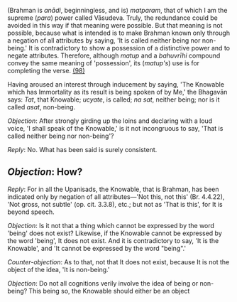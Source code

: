 (Brahman is *anādi*, beginningless, and is) *matparam*, that of which I am the supreme (*para*) power called Vāsudeva. Truly, the redundance could be avoided in this way if that meaning were possible. But that meaning is not possible, because what is intended is to make Brahman known only through a negation of all attributes by saying, 'It is called neither being nor non-being.' It is contradictory to show a possession of a distinctive power and to negate attributes. Therefore, although *matup* and a *bahuvrīhi* compound convey the same meaning of 'possession', its (*matup's*) use is for completing the verse. [\(98\)](#page--1-0)

Having aroused an interest through inducement by saying, 'The Knowable which has Immortality as its result is being spoken of by Me,' the Bhagavān says: *Tat*, that Knowable; *ucyate*, is called; *na sat*, neither being; nor is it called *asat*, non-being.

*Objection*: After strongly girding up the loins and declaring with a loud voice, 'I shall speak of the Knowable,' is it not incongruous to say, 'That is called neither being nor non-being'?

*Reply*: No. What has been said is surely consistent.

## *Objection*: How?

*Reply*: For in all the Upanisads, the Knowable, that is Brahman, has been indicated only by negation of all attributes—'Not this, not this' (Br. 4.4.22), 'Not gross, not subtle' (op. cit. 3.3.8), etc.; but not as 'That is this', for It is beyond speech.

*Objection*: Is it not that a thing which cannot be expressed by the word 'being' does not exist? Likewise, if the Knowable cannot be expressed by the word 'being', It does not exist. And it is contradictory to say, 'It is the Knowable', and 'It cannot be expressed by the word "being".'

*Counter-objection*: As to that, not that It does not exist, because It is not the object of the idea, 'It is non-being.'

*Objection*: Do not all cognitions verily involve the idea of being or non-being? This being so, the Knowable should either be an object